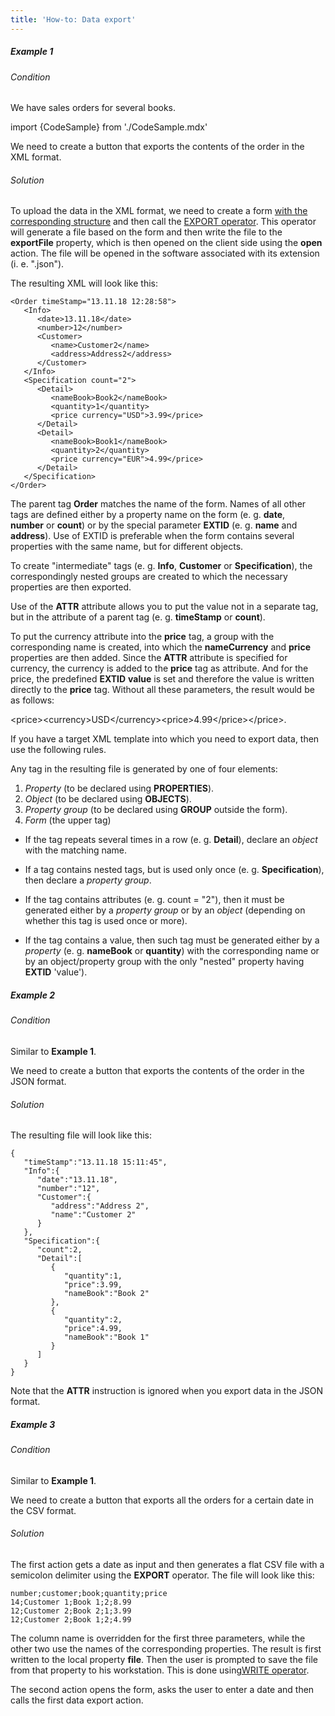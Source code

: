 ```yaml
---
title: 'How-to: Data export'
---
```


##### Example 1

###### Condition

We have sales orders for several books.

import {CodeSample} from './CodeSample.mdx'

<CodeSample url="http://documentation.lsfusion.org:5000/sample?file=UseCaseExport&block=sample1"/>

We need to create a button that exports the contents of the order in the XML format.

###### Solution

<CodeSample url="http://documentation.lsfusion.org:5000/sample?file=UseCaseExport&block=solution1"/>

To upload the data in the XML format, we need to create a form [with the corresponding structure](Structured_view.md) and then call the [EXPORT operator](EXPORT_operator.md). This operator will generate a file based on the form and then write the file to the **exportFile** property, which is then opened on the client side using the **open** action. The file will be opened in the software associated with its extension (i. e. ".json").

The resulting XML will look like this:

    <Order timeStamp="13.11.18 12:28:58">
       <Info>
          <date>13.11.18</date>
          <number>12</number>
          <Customer>
             <name>Customer2</name>
             <address>Address2</address>
          </Customer>
       </Info>
       <Specification count="2">
          <Detail>
             <nameBook>Book2</nameBook>
             <quantity>1</quantity>
             <price currency="USD">3.99</price>
          </Detail>
          <Detail>
             <nameBook>Book1</nameBook>
             <quantity>2</quantity>
             <price currency="EUR">4.99</price>
          </Detail>
       </Specification>
    </Order>

The parent tag **Order** matches the name of the form. Names of all other tags are defined either by a property name on the form (e. g. **date**, **number** or **count**) or by the special parameter **EXTID** (e. g. **name** and **address**). Use of EXTID is preferable when the form contains several properties with the same name, but for different objects.

To create "intermediate" tags (e. g. **Info**, **Customer** or **Specification**), the correspondingly nested groups are created to which the necessary properties are then exported.

Use of the **ATTR** attribute allows you to put the value not in a separate tag, but in the attribute of a parent tag (e. g. **timeStamp** or **count**).

To put the currency attribute into the **price** tag, a group with the corresponding name is created, into which the **nameCurrency** and **price** properties are then added. Since the **ATTR** attribute is specified for currency, the currency is added to the **price** tag as attribute. And for the price, the predefined **EXTID** **value** is set and therefore the value is written directly to the **price** tag. Without all these parameters, the result would be as follows:

<price\><currency\>USD</currency\><price\>4.99</price\></price\>.

If you have a target XML template into which you need to export data, then use the following rules.

Any tag in the resulting file is generated by one of four elements:

1.  *Property* (to be declared using **PROPERTIES**).
2.  *Object* (to be declared using **OBJECTS**).
3.  *Property group* (to be declared using **GROUP** outside the form).
4.  *Form* (the upper tag)

-   If the tag repeats several times in a row (e. g. **Detail**), declare an *object* with the matching name.

-   If a tag contains nested tags, but is used only once (e. g. **Specification**), then declare a *property group*.

-   If the tag contains attributes (e. g. count = "2"), then it must be generated either by a *property group* or by an *object* (depending on whether this tag is used once or more).

-   If the tag contains a value, then such tag must be generated either by a *property* (e. g. **nameBook** or **quantity**) with the corresponding name or by an object/property group with the only "nested" property having **EXTID** 'value').

##### Example 2

###### Condition

Similar to **Example 1**.

We need to create a button that exports the contents of the order in the JSON format.

###### Solution

<CodeSample url="http://documentation.lsfusion.org:5000/sample?file=UseCaseExport&block=solution2"/>

The resulting file will look like this:

    {  
       "timeStamp":"13.11.18 15:11:45",
       "Info":{  
          "date":"13.11.18",
          "number":"12",
          "Customer":{  
             "address":"Address 2",
             "name":"Customer 2"
          }
       },
       "Specification":{  
          "count":2,
          "Detail":[  
             {  
                "quantity":1,
                "price":3.99,
                "nameBook":"Book 2"
             },
             {  
                "quantity":2,
                "price":4.99,
                "nameBook":"Book 1"
             }
          ]
       }
    }

Note that the **ATTR** instruction is ignored when you export data in the JSON format.

##### Example 3

###### Condition

Similar to **Example 1**.

We need to create a button that exports all the orders for a certain date in the CSV format.

###### Solution

<CodeSample url="http://documentation.lsfusion.org:5000/sample?file=UseCaseExport&block=solution3"/>

The first action gets a date as input and then generates a flat CSV file with a semicolon delimiter using the **EXPORT** operator. The file will look like this:

    number;customer;book;quantity;price
    14;Customer 1;Book 1;2;8.99
    12;Customer 2;Book 2;1;3.99
    12;Customer 2;Book 1;2;4.99

The column name is overridden for the first three parameters, while the other two use the names of the corresponding properties. The result is first written to the local property **file**. Then the user is prompted to save the file from that property to his workstation. This is done using[WRITE operator](WRITE_operator.md).

The second action opens the form, asks the user to enter a date and then calls the first data export action.
